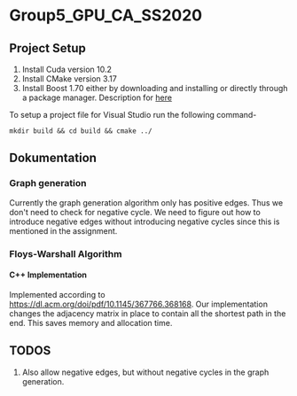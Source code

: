 # Group5_GPU_CA_SS2020


## Project Setup 

1. Install Cuda version 10.2 
2. Install CMake version 3.17
3. Install Boost 1.70 either by downloading and installing or directly through a package manager. 
	Description for [here](https://www.boost.org/doc/libs/1_70_0/more/getting_started/windows.html#simplified-build-from-source)

To setup a project file for Visual Studio run the following command- 

`mkdir build && cd build && cmake ../`



## Dokumentation 


### Graph generation 

Currently the graph generation algorithm only has positive edges.
Thus we don't need to check for negative cycle. 
We need to figure out how to introduce negative edges without introducing negative cycles since this is mentioned in the assignment.

### Floys-Warshall Algorithm

#### C++ Implementation 

Implemented according to https://dl.acm.org/doi/pdf/10.1145/367766.368168.
Our implementation changes the adjacency matrix in place to contain all the shortest path in the end. 
This saves memory and allocation time.


## TODOS

1. Also allow negative edges, but without negative cycles in the graph generation. 